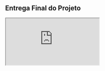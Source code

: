 ## Entrega Final do Projeto

<iframe class="release-video" src="https://youtube.com/embed/7WMP15tbD-A" name="Apresentação Planejamento" allow="accelerometer; autoplay; encrypted-media; gyroscope; picture-in-picture" allowfullscreen > Seu navegador não possui suporte para esse recurso... </iframe>
